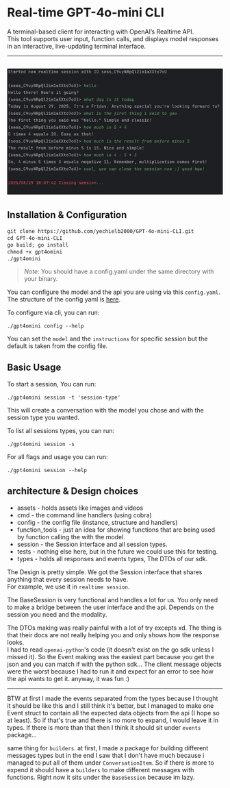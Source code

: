 # Real-time GPT-4o-mini CLI

A terminal-based client for interacting with OpenAI’s Realtime API.  
This tool supports user input, function calls, and displays model responses in an interactive, live-updating terminal
interface.

---------------------------
![realtime_session.png](assets/realtime_session.png)
---------------------------

## Installation & Configuration

```shell
git clone https://github.com/yechielb2000/GPT-4o-mini-CLI.git
cd GPT-4o-mini-CLI
go build; go install
chmod +x gpt4omini
./gpt4omini
```

> _Note_: You should have a config.yaml under the same directory with your binary.

You can configure the model and the api you are using via this `config.yaml`.  
The structure of the config yaml is [here](config/config_structure.go).

To configure via cli, you can run:

```shell
./gpt4omini config --help
```

You can set the `model` and the `instructions` for specific session but the default is taken from the
config file.

## Basic Usage

To start a session, You can run:

```shell
./gpt4omini session -t 'session-type'
```

This will create a conversation with the model you chose and with the session type you wanted.

To list all sessions types, you can run:

```shell
./gpt4omini session -s
```

For all flags and usage you can run:

````shell
./gpt4omini session --help
````

## architecture & Design choices

- assets - holds assets like images and videos
- cmd - the command line handlers (using cobra)
- config - the config file (instance, structure and handlers)
- function_tools - just an idea for showing functions that are being used by function calling the with the model.
- session - the Session interface and all session types.
- tests - nothing else here, but in the future we could use this for testing.
- types - holds all responses and events types, The DTOs of our sdk.

The Design is pretty simple. We got the Session interface that shares anything that every session needs to have.  
For example, we use it in `realtime session`.

The BaseSession is very functional and handles a lot for us.
You only need to make a bridge between the user interface and the api. Depends on the session you need and the modality.

The DTOs making was really painful with a lot of try excepts xd. The thing is that their docs are not really helping you
and only shows how the response looks.  
I had to read `openai-python`'s code (it doesn't exist on the go sdk unless I missed it).
So the Event making was the easiest part because you get the json and you can match if with the python sdk...
The client message objects were the worst because I had to run it and expect for an error to see how the api wants to
get it.
anyway, it was fun :)

----
BTW at first I made the events separated from the types because I thought it should be like this and I still think it's
better, but I managed to make one Event struct to contain all the expected data objects from the api (I hope so at least).
So if that's true and there is no more to expand, I would leave it in types.
If there is more than that then I think it should sit under `events` package...

same thing for `builders`. at first, I made a package for building different messages types but in the end I saw that I
don't have much because i managed to put all of them under `ConversationItem`.
So if there is more to expend it should have a `builders` to make different messages with functions.
Right now it sits under the `BaseSession` because im lazy.


